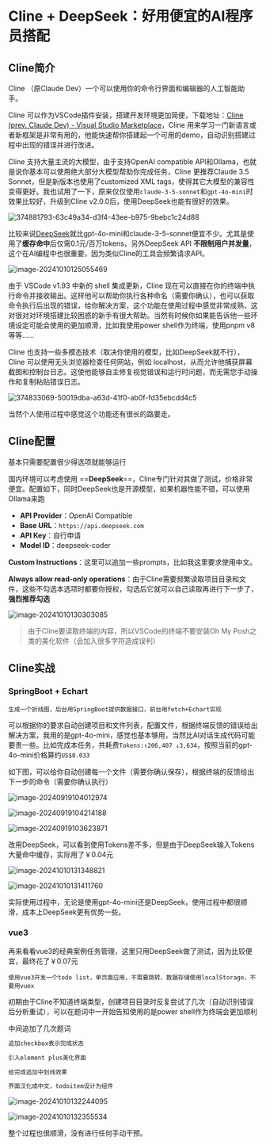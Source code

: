 # Cline + DeepSeek：好用便宜的AI程序员搭配

## Cline简介

Cline （原Claude Dev）一个可以使用你的命令行界面和编辑器的人工智能助手。

Cline 可以作为VSCode插件安装，搭建开发环境更加简便，下载地址：[Cline (prev. Claude Dev) - Visual Studio Marketplace](https://marketplace.visualstudio.com/items?itemName=saoudrizwan.claude-dev)，Cline 用来学习一门新语言或者新框架是非常有用的，他能快速帮你搭建起一个可用的demo，自动识别搭建过程中出现的错误并进行改进。

Cline 支持大量主流的大模型，由于支持OpenAI compatible API和Ollama，也就是说你基本可以使用绝大部分大模型帮助你完成任务，Cline 更推荐Claude 3.5 Sonnet，但是新版本也使用了customized XML tags，使得其它大模型的兼容性变得更好。我也试用了一下，原来仅仅使用`claude-3-5-sonnet`和`gpt-4o-mini`时效果比较好，升级到Cline v2.0.0后，使用DeepSeek也能有很好的效果。

![374881793-63c49a34-d3f4-43ee-b975-9bebc1c24d88](Cline.assets/374881793-63c49a34-d3f4-43ee-b975-9bebc1c24d88.png)

比较来说[DeepSeek](https://platform.deepseek.com/)就比gpt-4o-mini和claude-3-5-sonnet便宜不少。尤其是使用了**缓存命中**后仅需0.1元/百万tokens，另外DeepSeek API **不限制用户并发量**，这个在AI编程中也很重要，因为类似Cline的工具会频繁请求API。

![image-20241010125055469](Cline.assets/image-20241010125055469.png)

由于 VSCode v1.93 中新的 shell 集成更新，Cline 现在可以直接在你的终端中执行命令并接收输出。这样他可以帮助你执行各种命名（需要你确认），也可以获取命令执行后出现的错误，给你解决方案，这个功能在使用过程中感觉非常成熟，这对很对对环境搭建比较困惑的新手有很大帮助。当然有时候你如果能告诉他一些环境设定可能会使用的更加顺滑，比如我使用power shell作为终端，使用pnpm v8等等……

Cline 也支持一些多模态技术（取决你使用的模型，比如DeepSeek就不行），Cline 可以使用无头浏览器检查任何网站，例如 localhost，从而允许他捕获屏幕截图和控制台日志。这使他能够自主修复视觉错误和运行时问题，而无需您手动操作和复制粘贴错误日志。

![374833069-50019dba-a63d-41f0-ab0f-fd35ebcdd4c5](Cline.assets/374833069-50019dba-a63d-41f0-ab0f-fd35ebcdd4c5.png)

当然个人使用过程中感觉这个功能还有很长的路要走。

## Cline配置

基本只需要配置很少得选项就能够运行

国内环境可以考虑使用 ==**DeepSeek**==，Cline专门针对其做了测试，价格非常便宜。配置如下，同时DeepSeek也是开源模型，如果机器性能不错，可以使用Ollama来跑

* **API Provider**：OpenAl Compatible
* **Base URL**：`https://api.deepseek.com`
* **API Key**：自行申请
* **Model ID**：deepseek-coder

**Custom Instructions**：这里可以追加一些prompts，比如我这里要求使用中文。

**Always allow read-only operations**：由于Cline需要频繁读取项目目录和文件，这些不勾选本选项时都要你授权，勾选后它就可以自己读取再进行下一步了，**强烈推荐勾选**

![image-20241010130303085](Cline.assets/image-20241010130303085.png)

> 由于Cline要读取终端的内容，所以VSCode的终端不要安装Oh My Posh之类的美化软件（会加入很多字符造成误判）

## Cline实战

### SpringBoot + Echart

```
生成一个折线图，后台用SpringBoot提供数据接口，前台用fetch+Echart实现
```

可以根据你的要求自动创建项目和文件列表，配置文件，根据终端反馈的错误给出解决方案，我用的是gpt-4o-mini，感觉也基本够用，当然比AI对话生成代码可能要贵一些。比如完成本任务，共耗费`Tokens:↑206,407 ↓3,634`，按照当前的gpt-4o-mini价格算约`US$0.033`

如下图，可以给你自动创建每一个文件（需要你确认保存），根据终端的反馈给出下一步的命令（需要你确认执行）

![image-20240919104012974](Cline.assets/image-20240919104012974.png)

![image-20240919104214188](Cline.assets/image-20240919104214188.png)

![image-20240919103623871](Cline.assets/image-20240919103623871.png)



改用DeepSeek，可以看到使用Tokens差不多，但是由于DeepSeek输入Tokens大量命中缓存，实际用了￥0.04元

![image-20241010131348821](Cline.assets/image-20241010131348821.png)

![image-20241010131411760](Cline.assets/image-20241010131411760.png)

实际使用过程中，无论是使用gpt-4o-mini还是DeepSeek，使用过程中都很顺滑，成本上DeepSeek更有优势一些。

### vue3

再来看看vue3的经典案例任务管理，这里只用DeepSeek做了测试，因为比较便宜，最终花了￥0.07元

```
使用vue3开发一个todo list，单页面应用，不需要跳转，数据存储使用localStorage，不要用vuex
```

初期由于Cline不知道终端类型，创建项目目录时反复尝试了几次（自动识别错误后分析重试），可以在题词中一开始告知使用的是power shell作为终端会更加顺利

中间追加了几次题词

```sh
追加checkbox表示完成状态
```

```sh
引入element plus美化界面
```

```sh
给完成追加中划线效果
```

```sh
界面汉化成中文，todoitem设计为组件
```

![image-20241010132244095](Cline.assets/image-20241010132244095.png)

![image-20241010132355534](Cline.assets/image-20241010132355534.png)

整个过程也很顺滑，没有进行任何手动干预。